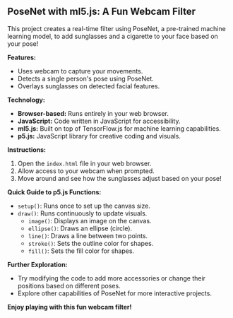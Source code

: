 ## PoseNet with ml5.js: A Fun Webcam Filter

This project creates a real-time filter using PoseNet, a pre-trained machine learning model, to add sunglasses and a cigarette to your face based on your pose!

**Features:**

* Uses webcam to capture your movements.
* Detects a single person's pose using PoseNet.
* Overlays sunglasses on detected facial features.

**Technology:**

* **Browser-based:** Runs entirely in your web browser.
* **JavaScript:** Code written in JavaScript for accessibility.
* **ml5.js:** Built on top of TensorFlow.js for machine learning capabilities.
* **p5.js:** JavaScript library for creative coding and visuals.

**Instructions:**

1. Open the `index.html` file in your web browser.
2. Allow access to your webcam when prompted.
3. Move around and see how the sunglasses adjust based on your pose!

**Quick Guide to p5.js Functions:**

* `setup()`: Runs once to set up the canvas size.
* `draw()`: Runs continuously to update visuals.
    * `image()`: Displays an image on the canvas.
    * `ellipse()`: Draws an ellipse (circle).
    * `line()`: Draws a line between two points.
    * `stroke()`: Sets the outline color for shapes.
    * `fill()`: Sets the fill color for shapes.

**Further Exploration:**

* Try modifying the code to add more accessories or change their positions based on different poses.
* Explore other capabilities of PoseNet for more interactive projects.


**Enjoy playing with this fun webcam filter!**
